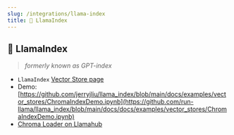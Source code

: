 ```yaml
---
slug: /integrations/llama-index
title: 🦙 LlamaIndex
---
```


## 🦙 LlamaIndex

> _formerly known as GPT-index_

- `LlamaIndex` [Vector Store page](https://docs.llamaindex.ai/en/stable/examples/vector_stores/ChromaIndexDemo.html)
- Demo: [https://github.com/jerryjliu/llama_index/blob/main/docs/examples/vector_stores/ChromaIndexDemo.ipynb](https://github.com/run-llama/llama_index/blob/main/docs/docs/examples/vector_stores/ChromaIndexDemo.ipynb)
- [Chroma Loader on Llamahub](https://llamahub.ai/l/chroma)

